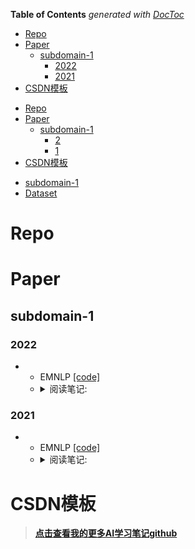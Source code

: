 <!-- START doctoc generated TOC please keep comment here to allow auto update -->
<!-- DON'T EDIT THIS SECTION, INSTEAD RE-RUN doctoc TO UPDATE -->
**Table of Contents**  *generated with [DocToc](https://github.com/thlorenz/doctoc)*

- [Repo](#repo)
- [Paper](#paper)
  - [subdomain-1](#subdomain-1)
    - [2022](#2022)
    - [2021](#2021)
- [CSDN模板](#csdn%E6%A8%A1%E6%9D%BF)

<!-- END doctoc generated TOC please keep comment here to allow auto update -->

<!-- TOC -->

- [Repo](#repo)
- [Paper](#paper)
    - [subdomain-1](#subdomain-1)
        - [2](#2)
        - [1](#1)
- [CSDN模板](#csdn%E6%A8%A1%E6%9D%BF)

<!-- /TOC -->
  - [subdomain-1](#subdomain-1-1)
- [Dataset](#dataset)

<!-- END doctoc generated TOC please keep comment here to allow auto update -->


# Repo

# Paper

## subdomain-1
### 2022
- 
  - EMNLP  [[code]]()
  - <details>
    <summary>阅读笔记: </summary>
    1.   <br>
    2.   <br>
    3.   <br>
    <img src="" align="middle" />
    </details>

### 2021
- 
  - EMNLP  [[code]]()
  - <details>
    <summary>阅读笔记: </summary>
    1.   <br>
    2.   <br>
    3.   <br>
    <img src="" align="middle" />
    </details>



# CSDN模板

> [**点击查看我的更多AI学习笔记github**](https://github.com/xueyongfu11/awesome-deep-learning-resource)

